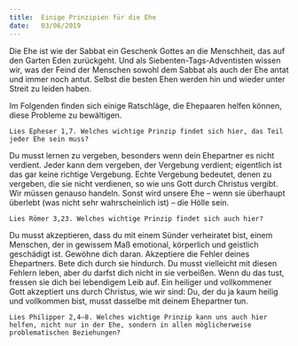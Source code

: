 ```yaml
---
title:  Einige Prinzipien für die Ehe
date:   03/06/2019
---
```


Die Ehe ist wie der Sabbat ein Geschenk Gottes an die Menschheit, das auf den Garten Eden zurückgeht. Und als Siebenten-Tags-Adventisten wissen wir, was der Feind der Menschen sowohl dem Sabbat als auch der Ehe antat und immer noch antut. Selbst die besten Ehen werden hin und wieder unter Streit zu leiden haben.

Im Folgenden finden sich einige Ratschläge, die Ehepaaren helfen können, diese Probleme zu bewältigen.

`Lies Epheser 1,7. Welches wichtige Prinzip findet sich hier, das Teil jeder Ehe sein muss?`

Du musst lernen zu vergeben, besonders wenn dein Ehepartner es nicht verdient. Jeder kann dem vergeben, der Vergebung verdient; eigentlich ist das gar keine richtige Vergebung. Echte Vergebung bedeutet, denen zu vergeben, die sie nicht verdienen, so wie uns Gott durch Christus vergibt. Wir müssen genauso handeln. Sonst wird unsere Ehe – wenn sie überhaupt überlebt (was nicht sehr wahrscheinlich ist) – die Hölle sein.

`Lies Römer 3,23. Welches wichtige Prinzip findet sich auch hier?`

Du musst akzeptieren, dass du mit einem Sünder verheiratet bist, einem Menschen, der in gewissem Maß emotional, körperlich und geistlich geschädigt ist. Gewöhne dich daran. Akzeptiere die Fehler deines Ehepartners. Bete dich durch sie hindurch. Du musst vielleicht mit diesen Fehlern leben, aber du darfst dich nicht in sie verbeißen. Wenn du das tust, fressen sie dich bei lebendigem Leib auf. Ein heiliger und vollkommener Gott akzeptiert uns durch Christus, wie wir sind: Du, der du ja kaum heilig und vollkommen bist, musst dasselbe mit deinem Ehepartner tun.

`Lies Philipper 2,4–8. Welches wichtige Prinzip kann uns auch hier helfen, nicht nur in der Ehe, sondern in allen möglicherweise problematischen Beziehungen?`      
